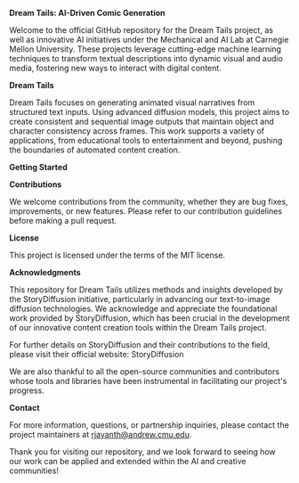 **Dream Tails: AI-Driven Comic Generation**

Welcome to the official GitHub repository for the Dream Tails project, as well as innovative AI initiatives under the Mechanical and AI Lab at Carnegie Mellon University. 
These projects leverage cutting-edge machine learning techniques to transform textual descriptions into dynamic visual and audio media, fostering new ways to interact with digital content.


**Dream Tails**

Dream Tails focuses on generating animated visual narratives from structured text inputs. 
Using advanced diffusion models, this project aims to create consistent and sequential image outputs that maintain object and character consistency across frames.
This work supports a variety of applications, from educational tools to entertainment and beyond, pushing the boundaries of automated content creation.


**Getting Started**




**Contributions**

We welcome contributions from the community, whether they are bug fixes, improvements, or new features. Please refer to our contribution guidelines before making a pull request.


**License**

This project is licensed under the terms of the MIT license.


**Acknowledgments**

This repository for Dream Tails utilizes methods and insights developed by the StoryDiffusion initiative, particularly in advancing our text-to-image diffusion technologies. We acknowledge and appreciate the foundational work provided by StoryDiffusion, which has been crucial in the development of our innovative content creation tools within the Dream Tails project.

For further details on StoryDiffusion and their contributions to the field, please visit their official website:
StoryDiffusion

We are also thankful to all the open-source communities and contributors whose tools and libraries have been instrumental in facilitating our project's progress.



**Contact**

For more information, questions, or partnership inquiries, please contact the project maintainers at rjayanth@andrew.cmu.edu.

Thank you for visiting our repository, and we look forward to seeing how our work can be applied and extended within the AI and creative communities!
